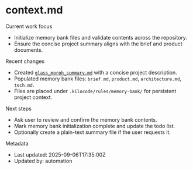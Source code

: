 # context.md

Current work focus

- Initialize memory bank files and validate contents across the repository.
- Ensure the concise project summary aligns with the brief and product documents.

Recent changes

- Created [`glass_morph_summary.md`](glass_morph_summary.md:1) with a concise project description.
- Populated memory bank files: `brief.md`, `product.md`, `architecture.md`, `tech.md`.
- Files are placed under `.kilocode/rules/memory-bank/` for persistent project context.

Next steps

- Ask user to review and confirm the memory bank contents.
- Mark memory bank initialization complete and update the todo list.
- Optionally create a plain-text summary file if the user requests it.

Metadata

- Last updated: 2025-09-06T17:35:00Z
- Updated by: automation
